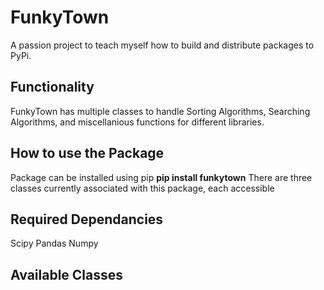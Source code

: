 # FunkyTown
A passion project to teach myself how to build and distribute packages to PyPi. 

## Functionality
FunkyTown has multiple classes to handle Sorting Algorithms, Searching Algorithms, and miscellanious functions for different libraries.

## How to use the Package
Package can be installed using pip
**pip install funkytown**
There are three classes currently associated with this package, each accessible 

## Required Dependancies
Scipy
Pandas
Numpy
## Available Classes
